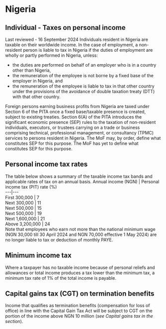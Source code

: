 # Nigeria
## Individual - Taxes on personal income
Last reviewed - 16 September 2024
Individuals resident in Nigeria are taxable on their worldwide income.
In the case of employment, a non-resident person is liable to tax in Nigeria if the duties of employment are wholly or partly performed in Nigeria, unless:
  * the duties are performed on behalf of an employer who is in a country other than Nigeria,
  * the remuneration of the employee is not borne by a fixed base of the employer in Nigeria, and
  * the remuneration of the employee is liable to tax in that other country under the provisions of the avoidance of double taxation treaty (DTT) with that other country.


Foreign persons earning business profits from Nigeria are taxed under Section 6 of the PITA once a fixed base/taxable presence is created, subject to existing treaties.
Section 6(A) of the PITA introduces the significant economic presence (SEP) rules to the taxation of non-resident individuals, executors, or trustees carrying on a trade or business comprising technical, professional management, or consultancy (TPMC) services to persons resident in Nigeria. The MoF may, by order, define what constitutes SEP for this purpose. The MoF has yet to define what constitutes SEP for this purpose.
## Personal income tax rates
The table below shows a summary of the taxable income tax bands and applicable rates of tax on an annual basis.
Annual income (NGN) | Personal income tax (PIT) rate (%)  
---|---  
First 300,000 | 7  
Next 300,000 | 11  
Next 500,000 | 15  
Next 500,000 | 19  
Next 1,600,000 | 21  
Above 3,200,000 | 24  
Note that employees who earn not more than the national minimum wage (NGN 30,000 till 30 April 2024 and NGN 70,000 effective 1 May 2024) are no longer liable to tax or deduction of monthly PAYE.
## Minimum income tax
Where a taxpayer has no taxable income because of personal reliefs and allowances or total income produces a tax lower than the minimum tax, a minimum tax rate of 1% of the total income is payable.
## Capital gains tax (CGT) on termination benefits
Income that qualifies as termination benefits (compensation for loss of office) in line with the Capital Gain Tax Act will be subject to CGT on the portion of the income above NGN 10 million (_see Capital gains tax in the section_).
